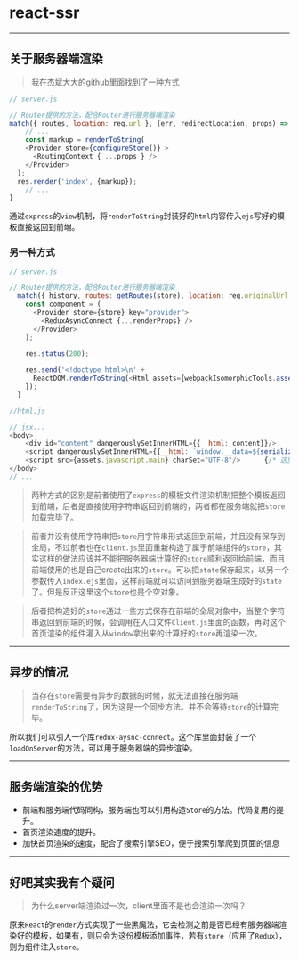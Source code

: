 # react-ssr
---

## 关于服务器端渲染
> 我在杰斌大大的github里面找到了一种方式

``` javascript
// server.js

// Router提供的方法，配合Router进行服务器端渲染
match({ routes, location: req.url }, (err, redirectLocation, props) => {
	// ...
	const markup = renderToString(
	<Provider store={configureStore()} >
	  <RoutingContext { ...props } />
	</Provider>
  );
  res.render('index', {markup});
	// ...
}
```

通过`express`的`view`机制，将`renderToString`封装好的`html`内容传入`ejs`写好的模板直接返回到前端。

### 另一种方式

``` javascript
// server.js

// Router提供的方法，配合Router进行服务器端渲染
  match({ history, routes: getRoutes(store), location: req.originalUrl }, (error, redirectLocation, renderProps) => {
	const component = (
	  <Provider store={store} key="provider">
		<ReduxAsyncConnect {...renderProps} />
	  </Provider>
	);

	res.status(200);
	
	res.send('<!doctype html>\n' +
	  ReactDOM.renderToString(<Html assets={webpackIsomorphicTools.assets()} component={component} store={store}/>));
	});
  }
```

``` javascript
//html.js

// jsx...
<body>
	<div id="content" dangerouslySetInnerHTML={{__html: content}}/>		{/* 这里的作用是渲染传入的component */}
	<script dangerouslySetInnerHTML={{__html: `window.__data=${serialize(store.getState())};`}} charSet="UTF-8"/>	{/* 这里的作用是把传入的store在前端保存到一个全局的属性__data里 */}
	<script src={assets.javascript.main} charSet="UTF-8"/>		{/* 这里引入入口js */}
</body>
// ...
```

> 两种方式的区别是前者使用了`express`的模板文件渲染机制把整个模板返回到前端，后者是直接使用字符串返回到前端的，两者都在服务端就把`store`加载完毕了。

> 前者并没有使用字符串把`store`用字符串形式返回到前端，并且没有保存到全局，不过前者也在`client.js`里面重新构造了属于前端组件的`store`，其实这样的做法应该并不能把服务器端计算好的`store`顺利返回给前端，而且前端使用的也是自己create出来的`store`。可以把`state`保存起来，以另一个参数传入`index.ejs`里面，这样前端就可以访问到服务器端生成好的`state`了。但是反正这里这个`store`也是个空对象。

> 后者把构造好的`store`通过一些方式保存在前端的全局对象中，当整个字符串返回到前端的时候，会调用在入口文件`Client.js`里面的函数，再对这个首页渲染的组件灌入从`window`拿出来的计算好的`store`再渲染一次。

---
## 异步的情况

> 当存在`store`需要有异步的数据的时候，就无法直接在服务端`renderToString`了，因为这是一个同步方法。并不会等待`store`的计算完毕。

所以我们可以引入一个库`redux-aysnc-connect`。这个库里面封装了一个`loadOnServer`的方法，可以用于服务器端的异步渲染。

---
## 服务端渲染的优势

- 前端和服务端代码同构，服务端也可以引用构造`Store`的方法。代码复用的提升。
- 首页渲染速度的提升。
- 加快首页渲染的速度，配合了搜索引擎SEO，便于搜索引擎爬到页面的信息

---
## 好吧其实我有个疑问
> 为什么server端渲染过一次，client里面不是也会渲染一次吗？

原来`React`的`render`方式实现了一些黑魔法，它会检测之前是否已经有服务器端渲染好的模板，如果有，则只会为这份模板添加事件，若有`store`（应用了`Redux`），则为组件注入`store`。
